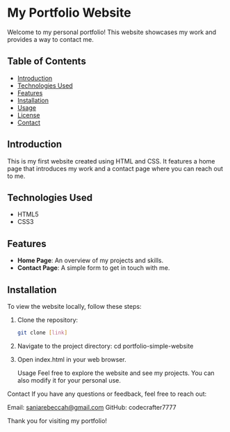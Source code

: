 # My Portfolio Website

Welcome to my personal portfolio! This website showcases my work and provides a way to contact me.

## Table of Contents

- [Introduction](#introduction)
- [Technologies Used](#technologies-used)
- [Features](#features)
- [Installation](#installation)
- [Usage](#usage)
- [License](#license)
- [Contact](#contact)

## Introduction

This is my first website created using HTML and CSS. It features a home page that introduces my work and a contact page where you can reach out to me.

## Technologies Used

- HTML5
- CSS3

## Features

- **Home Page**: An overview of my projects and skills.
- **Contact Page**: A simple form to get in touch with me.

## Installation

To view the website locally, follow these steps:

1. Clone the repository:
   ```bash
   git clone [link]
   
2. Navigate to the project directory:
   cd portfolio-simple-website

3. Open index.html in your web browser.

   Usage
Feel free to explore the website and see my projects. You can also modify it for your personal use.

Contact
If you have any questions or feedback, feel free to reach out:

Email: saniarebeccah@gmail.com
GitHub: codecrafter7777

Thank you for visiting my portfolio!
